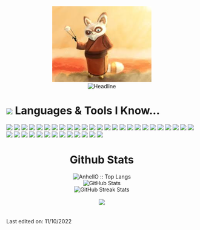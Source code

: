 <div>
    <div align=center>
        <!-- <img src="https://raw.githubusercontent.com/sheriff-rango/sheriff-rango/main/Photo.png" alt="MASTER SHIFU" height="200"> -->
        <img src="https://raw.githubusercontent.com/sheriff-rango/sheriff-rango/main/Avatar.jpg" alt="GitHub Octocat Drinking a Cup of Coffee" height="200">
        <!-- <img src="https://raw.githubusercontent.com/AhmedFathyDev/AhmedFathyDev/main/GitHub.png" alt="GitHub Octocat Drinking a Cup of Coffee" height="200"> -->
    </div>
    <div align=center>
        <img src="https://readme-typing-svg.herokuapp.com?color=%236FDA44&size=32&center=true&vCenter=true&width=600&height=50&lines=Blockchain+Developer;React+Expert;Problem+Solver;Freelancer;Open-Source+Enthusiast" alt="Headline" />
    </div>
    </div>
    <div>
      <h1><img src="https://media.giphy.com/media/ObNTw8Uzwy6KQ/giphy.gif" width="30px">&nbsp;Languages & Tools I Know...</h1>
      <p align='left'>
      <img height="30" src="https://img.shields.io/badge/html5-%23E34F26.svg?style=for-the-badge&logo=html5&logoColor=white">
      <img height="30" src="https://img.shields.io/badge/css3-%231572B6.svg?style=for-the-badge&logo=css3&logoColor=white">
      <img height="30" src="https://img.shields.io/badge/SASS-hotpink.svg?style=for-the-badge&logo=SASS&logoColor=white">
      <img height="30" src="https://img.shields.io/badge/javascript-%23323330.svg?style=for-the-badge&logo=javascript&logoColor=%23F7DF1E">
      <img height="30" src="https://img.shields.io/badge/typescript-%23007ACC.svg?style=for-the-badge&logo=typescript&logoColor=white">
      <img height="30" src="https://img.shields.io/badge/node.js-6DA55F?style=for-the-badge&logo=node.js&logoColor=white">
      <img height="30" src="https://img.shields.io/badge/react-%2320232a.svg?style=for-the-badge&logo=react&logoColor=%2361DAFB">
      <img height="30" src="https://img.shields.io/badge/angular.js-%23E23237.svg?style=for-the-badge&logo=angularjs&logoColor=white">
      <img height="30" src="https://img.shields.io/badge/styled--components-DB7093?style=for-the-badge&logo=styled-components&logoColor=white">
      <img height="30" src="https://img.shields.io/badge/jquery-%230769AD.svg?style=for-the-badge&logo=jquery&logoColor=white">
      <img height="30" src="https://img.shields.io/badge/MUI-%230081CB.svg?style=for-the-badge&logo=mui&logoColor=white">
      <img height="30" src="https://img.shields.io/badge/tailwindcss-%2338B2AC.svg?style=for-the-badge&logo=tailwind-css&logoColor=white">
      <img height="30" src="https://img.shields.io/badge/express.js-%23404d59.svg?style=for-the-badge&logo=express&logoColor=%2361DAFB">
      <img height="30" src="https://img.shields.io/badge/nestjs-%23E0234E.svg?style=for-the-badge&logo=nestjs&logoColor=white">
      <img height="30" src="https://img.shields.io/badge/MongoDB-%234ea94b.svg?style=for-the-badge&logo=mongodb&logoColor=white">
      <img height="30" src="https://img.shields.io/badge/postgres-%23316192.svg?style=for-the-badge&logo=postgresql&logoColor=white">
      <img height="30" src="https://img.shields.io/badge/-Swagger-%23Clojure?style=for-the-badge&logo=swagger&logoColor=white">
      <img height="30" src="https://img.shields.io/badge/git-%23F05033.svg?style=for-the-badge&logo=git&logoColor=white">
      <img height="30" src="https://img.shields.io/badge/c-%2300599C.svg?style=for-the-badge&logo=c&logoColor=white">
      <img height="30" src="https://img.shields.io/badge/c%23-%23239120.svg?style=for-the-badge&logo=c-sharp&logoColor=white">
      <img height="30" src="https://img.shields.io/badge/rust-%23000000.svg?style=for-the-badge&logo=rust&logoColor=white">
      <img height="30" src="https://img.shields.io/badge/Solidity-%23363636.svg?style=for-the-badge&logo=solidity&logoColor=white">
      <img height="30" src="https://img.shields.io/badge/Ethereum-3C3C3D?style=for-the-badge&logo=Ethereum&logoColor=white">
      <img height="30" src="https://img.shields.io/badge/Binance-FCD535?style=for-the-badge&logo=binance&logoColor=white">
      <img height="30" src="https://img.shields.io/badge/tether-168363?style=for-the-badge&logo=tether&logoColor=white">
      <img height="30" src="https://img.shields.io/badge/github%20actions-%232671E5.svg?style=for-the-badge&logo=githubactions&logoColor=white">
      <img height="30" src="https://img.shields.io/badge/firebase-%23039BE5.svg?style=for-the-badge&logo=firebase">
      <img height="30" src="https://img.shields.io/badge/heroku-%23430098.svg?style=for-the-badge&logo=heroku&logoColor=white">
      <img height="30" src="https://img.shields.io/badge/adobe%20photoshop-%2331A8FF.svg?style=for-the-badge&logo=adobe%20photoshop&logoColor=white">
      <img height="30" src="https://img.shields.io/badge/figma-%23F24E1E.svg?style=for-the-badge&logo=figma&logoColor=white">
      <img height="30" src="https://img.shields.io/badge/-Storybook-FF4785?style=for-the-badge&logo=storybook&logoColor=white">
      <img height="30" src="https://img.shields.io/badge/CodePen-white?style=for-the-badge&logo=codepen&logoColor=black">
      <img height="30" src="https://img.shields.io/badge/Codesandbox-040404?style=for-the-badge&logo=codesandbox&logoColor=DBDBDB">
      <img height="30" src="https://img.shields.io/badge/sublime_text-%23575757.svg?style=for-the-badge&logo=sublime-text&logoColor=important">
      <img height="30" src="https://img.shields.io/badge/Visual%20Studio%20Code-0078d7.svg?style=for-the-badge&logo=visual-studio-code&logoColor=white">
      <img height="30" src="https://img.shields.io/badge/ESLint-4B3263?style=for-the-badge&logo=eslint&logoColor=white">
      <img height="30" src="https://img.shields.io/badge/Postman-FF6C37?style=for-the-badge&logo=postman&logoColor=white">
      <img height="30" src="https://img.shields.io/badge/Trello-%23026AA7.svg?style=for-the-badge&logo=Trello&logoColor=white">
      </p>
    </div>
    <div align=center>
        <h1>Github Stats</h1>
        <img src="https://github-readme-stats.vercel.app/api/top-langs/?username=sheriff-rango&langs_count=10&bg_color=30,DD4814,7432FF&title_color=6FDA44&text_color=FFFFFF&&theme=dark&layout=compact" alt="AnhellO :: Top Langs" />
        <br>
        <img src="https://github-readme-stats.vercel.app/api?username=sheriff-rango&title_color=6FDA44&bg_color=30,DD4814,7432FF&text_color=FFFFFF&show_icons=true&icon_color=6FDA44&include_all_commits=true&count_private=true&theme=dark" alt="GitHub Stats" height="200" />
        <br>
        <!--
        <img src="https://github-readme-stats.vercel.app/api/top-langs?username=ahmedfathydev&layout=compact&title_color=6FDA44&text_color=FFFFFF&theme=dark" alt="GitHub Most Used Languages" height="200" />
        <br>
        -->
        <img src="https://github-readme-streak-stats.herokuapp.com/?user=sheriff-rango&theme=jolly&background=7432FF&date_format=j%20M%5B%20Y%5D&currStreakLabel=6FDA44&fire=6FDA44&ring=6FDA44" alt="GitHub Streak Stats" height="200" />
        <br>
        <br>
        <img src="https://github-profile-trophy.vercel.app/?username=sheriff-rango&column=6&title=Stars,Followers,Commit,Issues,PullRequest,Repo&theme=nord">
        <br>
        <br>
    </div>
</div>

<!-- ## [![trophy](https://github-profile-trophy.vercel.app/?username=sheriff-rango&column=4)](https://github.com/ryo-ma/github-profile-trophy) -->

Last edited on: 11/10/2022
